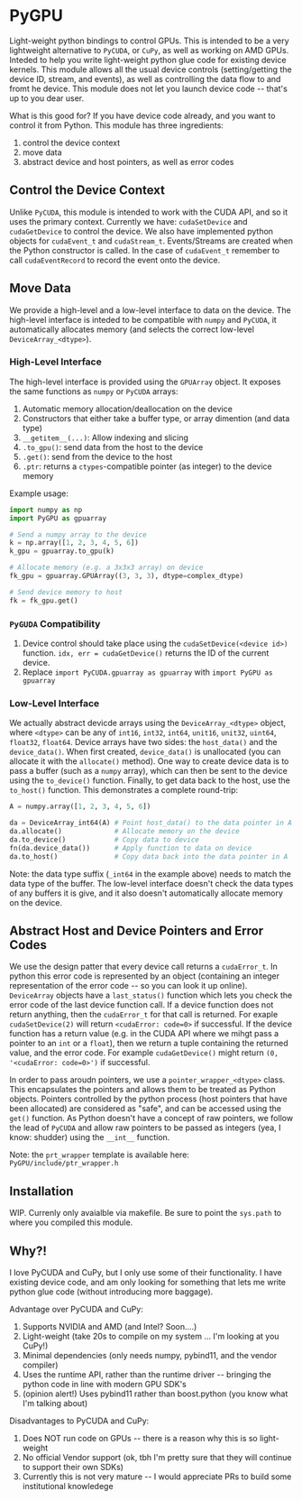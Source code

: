 # PyGPU

Light-weight python bindings to control GPUs. This is intended to be a very
lightweight alternative to `PyCUDA`, or `CuPy`, as well as working on AMD GPUs.
Inteded to help you write light-weight python glue code for existing device
kernels. This module allows all the usual device controls (setting/getting the
device ID, stream, and events), as well as controlling the data flow to and
fromt he device. This module does not let you launch device code -- that's up to
you dear user.

What is this good for? If you have device code already, and you want to control
it from Python. This module has three ingredients:
1. control the device context
2. move data
3. abstract device and host pointers, as well as error codes

## Control the Device Context

Unlike `PyCUDA`, this module is intended to work with the CUDA API, and so it
uses the primary context. Currently we have: `cudaSetDevice` and `cudaGetDevice`
to control the device. We also have implemented python objects for `cudaEvent_t`
and `cudaStream_t`. Events/Streams are created when the Python constructor is
called. In the case of `cudaEvent_t` remember to call `cudaEventRecord` to
record the event onto the device.

## Move Data

We provide a high-level and a low-level interface to data on the device. The
high-level interface is inteded to be compatible with `numpy` and `PyCUDA`, it
automatically allocates memory (and selects the correct low-level
`DeviceArray_<dtype>`).

### High-Level Interface

The high-level interface is provided using the `GPUArray` object. It exposes the
same functions as `numpy` or `PyCUDA` arrays:
1. Automatic memory allocation/deallocation on the device
2. Constructors that either take a buffer type, or array dimention (and data
   type)
3. `__getitem__(...)`: Allow indexing and slicing
4. `.to_gpu()`: send data from the host to the device
5. `.get()`: send from the device to the host
6. `.ptr`: returns a `ctypes`-compatible pointer (as integer) to the device
   memory

Example usage:

```python
import numpy as np
import PyGPU as gpuarray

# Send a numpy array to the device
k = np.array([1, 2, 3, 4, 5, 6])
k_gpu = gpuarray.to_gpu(k)

# Allocate memory (e.g. a 3x3x3 array) on device
fk_gpu = gpuarray.GPUArray((3, 3, 3), dtype=complex_dtype)

# Send device memory to host
fk = fk_gpu.get()
```

### `PyGUDA` Compatibility

1. Device control should take place using the `cudaSetDevice(<device id>)`
   function. `idx, err = cudaGetDevice()` returns the ID of the current device.
2. Replace `import PyCUDA.gpuarray as gpuarray` with `import PyGPU as gpuarray`

### Low-Level Interface

We actually abstract devicde arrays using the `DeviceArray_<dtype>` object,
where `<dtype>` can be any of `int16`, `int32`, `int64`, `unit16`, `unit32`,
`uint64`, `float32`, `float64`. Device arrays have two sides: the `host_data()`
and the `device_data()`. When first created, `device_data()` is unallocated (you
can allocate it with the `allocate()` method). One way to create device data is
to pass a buffer (such as a `numpy` array), which can then be sent to the device
using the `to_device()` function. Finally, to get data back to the host, use the
`to_host()` function. This demonstrates a complete round-trip:

```python
A = numpy.array([1, 2, 3, 4, 5, 6])

da = DeviceArray_int64(A) # Point host_data() to the data pointer in A
da.allocate()             # Allocate memory on the device
da.to_device()            # Copy data to device
fn(da.device_data())      # Apply function to data on device
da.to_host()              # Copy data back into the data pointer in A
```

Note: the data type suffix (`_int64` in the example above) needs to match the
data type of the buffer. The low-level interface doesn't check the data types of
any buffers it is give, and it also doesn't automatically allocate memory on the
device.

## Abstract Host and Device Pointers and Error Codes

We use the design patter that every device call returns a `cudaError_t`. In
python this error code is represented by an object (containing an integer
representation of the error code -- so you can look it up online). `DeviceArray`
objects have a `last_status()` function which lets you check the error code of
the last device function call. If a device function does not return anything,
then the `cudaError_t` for that call is returned. For exaple `cudaSetDevice(2)`
will return `<cudaError: code=0>` if successful. If the device function has a
return value (e.g. in the CUDA API where we mihgt pass a pointer to an `int` or
a `float`),  then we return a tuple containing the returned value, and the error
code. For example `cudaGetDevice()` might return `(0, '<cudaError: code=0>')` if
successful.

In order to pass aroudn pointers, we use a `pointer_wrapper_<dtype>` class. This
encapsulates the pointers and allows them to be treated as Python objects.
Pointers controlled by the python process (host pointers that have been
allocated) are considered as "safe", and can be accessed using the `get()`
function. As Python doesn't have a concept of raw pointers, we follow the lead
of `PyCUDA` and allow raw pointers to be passed as integers (yea, I know:
shudder) using the `__int__` function.

Note: the `prt_wrapper` template is available here:
`PyGPU/include/ptr_wrapper.h`

## Installation

WIP. Currenly only avaialble via makefile. Be sure to point the `sys.path` to
where you compiled this module.

## Why?!

I love PyCUDA and CuPy, but I only use some of their functionality. I have
existing device code, and am only looking for something that lets me write
python glue code (without introducing more baggage).

Advantage over PyCUDA and CuPy:

1. Supports NVIDIA and AMD (and Intel? Soon....)
2. Light-weight (take 20s to compile on my system ... I'm looking at you CuPy!)
3. Minimal dependencies (only needs numpy, pybind11, and the vendor compiler)
4. Uses the runtime API, rather than the runtime driver -- bringing the python
   code in line with modern GPU SDK's
5. (opinion alert!) Uses pybind11 rather than boost.python (you know what I'm
   talking about)

Disadvantages to PyCUDA and CuPy:

1. Does NOT run code on GPUs -- there is a reason why this is so light-weight
2. No official Vendor support (ok, tbh I'm pretty sure that they will continue
   to support their own SDKs)
3. Currently this is not very mature -- I would appreciate PRs to build some
   institutional knowledege